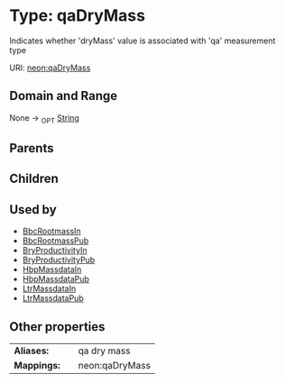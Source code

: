 
# Type: qaDryMass


Indicates whether 'dryMass' value is associated with 'qa' measurement type

URI: [neon:qaDryMass](https://data.neonscience.org/qaDryMass)


## Domain and Range

None ->  <sub>OPT</sub> [String](types/String.md)

## Parents


## Children


## Used by

 * [BbcRootmassIn](BbcRootmassIn.md)
 * [BbcRootmassPub](BbcRootmassPub.md)
 * [BryProductivityIn](BryProductivityIn.md)
 * [BryProductivityPub](BryProductivityPub.md)
 * [HbpMassdataIn](HbpMassdataIn.md)
 * [HbpMassdataPub](HbpMassdataPub.md)
 * [LtrMassdataIn](LtrMassdataIn.md)
 * [LtrMassdataPub](LtrMassdataPub.md)

## Other properties

|  |  |  |
| --- | --- | --- |
| **Aliases:** | | qa dry mass |
| **Mappings:** | | neon:qaDryMass |

